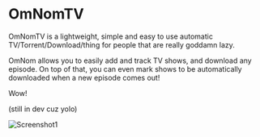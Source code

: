 # OmNomTV
OmNomTV is a lightweight, simple and easy to use automatic TV/Torrent/Download/thing for people that are really goddamn lazy.

OmNom allows you to easily add and track TV shows, and download any episode. On top of that, you can even mark shows to be automatically downloaded when a new episode comes out!

Wow!

(still in dev cuz yolo)

![Screenshot1](http://i.imgur.com/9tXYvrC.png)